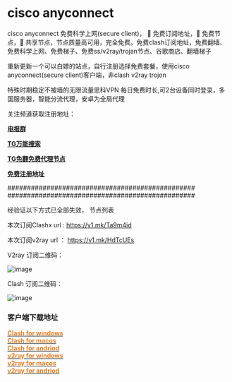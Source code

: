 # cisco anyconnect
cisco anyconnect 免费科学上网(secure client)，
🚀 免费订阅地址，🚀 免费节点，🚀 共享节点，节点质量高可用，完全免费。免费clash订阅地址，免费翻墙、免费科学上网、免费梯子、免费ss/v2ray/trojan节点、谷歌商店、翻墙梯子



重新更新一个可以白嫖的站点，自行注册选择免费套餐，使用cisco anyconnect(secure client)客户端，非clash v2ray trojon

特殊时期稳定不被墙的无限流量思科VPN 每日免费时长,可2台设备同时登录，多国服务器，智能分流代理，安卓为全局代理

关注频道获取注册地址： <p><a href="https://t.me/amacnet"><strong>电报群</strong></a></p>
<p><a href="https://t.me/searchto"><strong>TG万能搜索</strong></a></p>
<p><a href="https://t.me/amacnet"><strong>TG免翻免费代理节点</strong></a></p>
<p><a href="https://tt.vg/aQYqu"><strong>免费注册地址</strong></a></p>


################################################
################################################

经验证以下方式已全部失效，
节点列表


本次订阅Clashx url : https://v1.mk/Ta9m4id

本次订阅v2ray url ： https://v1.mk/HdTcUEs

V2ray 订阅二维码：

![image](https://user-images.githubusercontent.com/113875371/191024024-4e8e694b-7be7-472f-9384-abe59939a67b.png)

Clash 订阅二维码：

![image](https://user-images.githubusercontent.com/113875371/191024109-4ee37e2e-a5c1-4464-b1e1-46de42db6a57.png)


### 客户端下载地址

<!DOCTYPE html>
<html>
<head>
</head>
<body>
<p><a href="https://clash.obash.cc/?p=41"><span style="color: #e67e23;"><strong>Clash for windows</strong></span></a><br /><a href="https://clash.obash.cc/?p=110"><span style="color: #e67e23;"><strong>Clash for macos</strong></span></a><br /><a href="https://clash.obash.cc/?p=44"><span style="color: #e67e23;"><strong>Clash for andriod</strong></span></a><br /><a href="https://clash.obash.cc/?p=43"><span style="color: #e67e23;"><strong>v2ray for windows</strong></span></a><br /><a href="https://clash.obash.cc/?p=47"><span style="color: #e67e23;"><strong>v2ray for macos</strong></span></a><br /><a href="https://clash.obash.cc/?p=49"><span style="color: #e67e23;"><strong>v2ray for andriod</strong></span></a></p>
</body>
</html>
